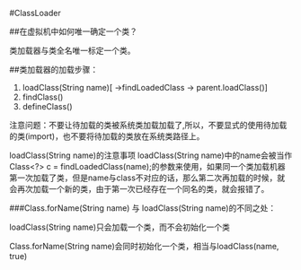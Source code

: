 #ClassLoader

##在虚拟机中如何唯一确定一个类？

类加载器与类全名唯一标定一个类。

##类加载器的加载步骤：

1. loadClass(String name)[ ->findLoadedClass -> parent.loadClass()]
2. findClass()
3. defineClass()


注意问题：不要让待加载的类被系统类加载加载了,所以，不要显式的使用待加载的类(import)，也不要将待加载的类放在系统类路径上。


loadClass(String name)的注意事项
loadClass(String name)中的name会被当作Class<?> c = findLoadedClass(name);的参数来使用，如果同一个类加载机器第一次加载了类，但是name与class不对应的话，那么第二次再加载的时候，就会再次加载一个新的类，由于第一次已经存在一个同名的类，就会报错了。


###Class.forName(String name) 与 loadClass(String name)的不同之处：

loadClass(String name)只会加载一个类，而不会初始化一个类

Class.forName(String name)会同时初始化一个类，相当与loadClass(name, true)
